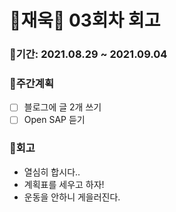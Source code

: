 # 🌼재욱🌼 03회차 회고

### 🥕기간: 2021.08.29 ~ 2021.09.04

### 🍆주간계획

- [ ] 블로그에 글 2개 쓰기
- [ ] Open SAP 듣기

### 🥦회고

- 열심히 합시다..
- 계획표를 세우고 하자!
- 운동을 안하니 게을러진다.
